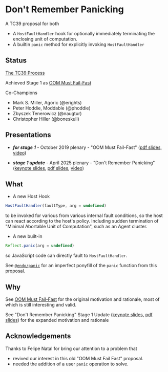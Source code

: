 # Don't Remember Panicking

A TC39 proposal for both

- A `HostFaultHandler` hook for optionally immediately terminating the enclosing unit of computation.
- A builtin `panic` method for explicitly invoking `HostFaultHandler`

## Status

[The TC39 Process](https://tc39.es/process-document/)

Achieved Stage 1 as [OOM Must Fail-Fast](./oom-must-fail-fast-README.md)

Co-Champions
- Mark S. Miller, Agoric (@erights)
- Peter Hoddie, Moddable (@phoddie)
- Zbyszek Tenerowicz (@naugtur)
- Christopher Hiller (@boneskull)

## Presentations

- ***for stage 1*** - October 2019 plenary - "OOM Must Fail-Fast" ([pdf slides](./panic-talks/oom-fails-fast-for-stage1.pdf), [video](https://www.youtube.com/watch?v=wNM2B4GFf3s&list=PLzDw4TTug5O0ywHrOz4VevVTYr6Kj_KtW))

- ***stage 1 update*** - April 2025 plenary - "Don't Remember Panicking" ([keynote slides](./panic-talks/dont-remember-panicking.key), [pdf slides](./panic-talks/dont-remember-panicking.pdf), [video](https://www.youtube.com/watch?v=nhsnssvp1vI&list=PLzDw4TTug5O3vIAd4IR1Gp5t_46co_dv9&index=26))

## What

- A new Host Hook
```js
HostFaultHandler(faultType, arg = undefined)
```
to be invoked for various from various internal fault conditions, so the host can react according to the host's policy. Including sudden termination of "Minimal Abortable Unit of Computation", such as an Agent cluster.

- A new built-in
```js
Reflect.panic(arg = undefined)
```
so JavaScript code can directly fault to `HostFaultHandler`.

See [`@endo/panic`](https://github.com/endojs/endo/tree/master/packages/panic) for an imperfect ponyfill of the `panic` function from this proposal.

## Why

See [OOM Must Fail-Fast](./oom-must-fail-fast-README.md) for the original motivation and rationale, most of which is still interesting and valid.

See "Don't Remember Panicking" Stage 1 Update ([keynote slides](./panic-talks/dont-remember-panicking.key), [pdf slides](./panic-talks/dont-remember-panicking.pdf)) for the expanded motivation and rationale

## Acknowledgements

Thanks to Felipe Natal for bring our attention to a problem that
- revived our interest in this old "OOM Must Fail Fast" proposal.
- needed the addition of a user `panic` operation to solve.
